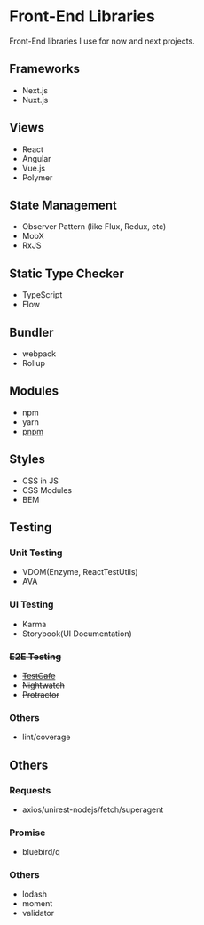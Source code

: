 # Front-End Libraries

Front-End libraries I use for now and next projects.

## Frameworks

- Next.js
- Nuxt.js

## Views

- React
- Angular
- Vue.js
- Polymer

## State Management

- Observer Pattern (like Flux, Redux, etc)
- MobX
- RxJS

## Static Type Checker

- TypeScript
- Flow

## Bundler

- webpack
- Rollup

## Modules

- npm 
- yarn
- [pnpm](https://github.com/pnpm/pnpm)

## Styles

- CSS in JS
- CSS Modules
- BEM

## Testing

### Unit Testing

- VDOM(Enzyme, ReactTestUtils)
- AVA

### UI Testing

- Karma
- Storybook(UI Documentation)

### ~~E2E Testing~~

- ~~[TestCafe](https://github.com/DevExpress/testcafe)~~
- ~~Nightwatch~~
- ~~Protractor~~

### Others

- lint/coverage

## Others

### Requests

- axios/unirest-nodejs/fetch/superagent

### Promise

- bluebird/q

### Others

- lodash
- moment
- validator

